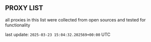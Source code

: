 ## PROXY LIST

all proxies in this list were collected from open sources and tested for functionality

last update: `2025-03-23 15:04:32.202569+00:00` UTC